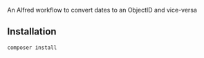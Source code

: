 An Alfred workflow to convert dates to an ObjectID and vice-versa

## Installation

`composer install`


